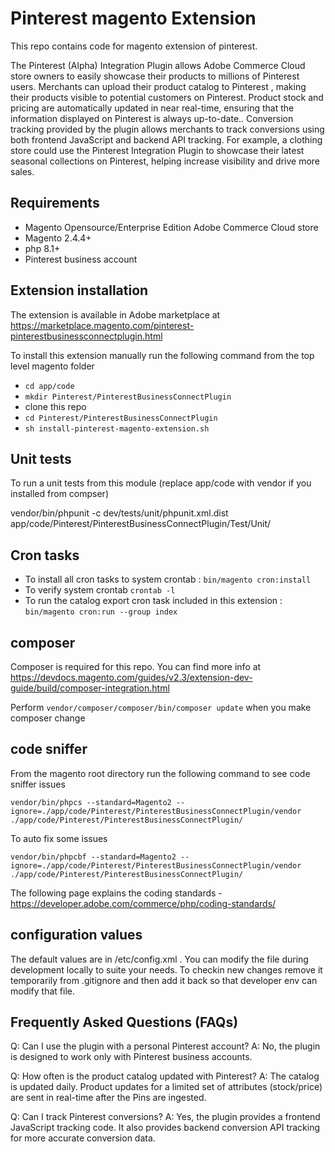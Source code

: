 # Pinterest magento Extension

This repo contains code for magento extension of pinterest.

The Pinterest (Alpha) Integration Plugin allows Adobe Commerce Cloud store owners to easily showcase their products to millions of Pinterest users. Merchants can upload their product catalog to Pinterest , making their products visible to potential customers on Pinterest. Product stock and pricing are automatically updated in near real-time, ensuring that the information displayed on Pinterest is always up-to-date.. Conversion tracking provided by the plugin allows merchants to track conversions using both frontend JavaScript and backend API tracking. For example, a clothing store could use the Pinterest Integration Plugin to showcase their latest seasonal collections on Pinterest, helping increase visibility and drive more sales.

## Requirements
 - Magento Opensource/Enterprise Edition Adobe Commerce Cloud store
 - Magento 2.4.4+
 - php 8.1+
 - Pinterest business account


## Extension installation

The extension is available in Adobe marketplace at https://marketplace.magento.com/pinterest-pinterestbusinessconnectplugin.html

To install this extension manually run the following command from the top level magento folder

- `cd app/code`
- `mkdir Pinterest/PinterestBusinessConnectPlugin`
- clone this repo
- `cd Pinterest/PinterestBusinessConnectPlugin`
- `sh install-pinterest-magento-extension.sh`

## Unit tests

To run a unit tests from this module (replace app/code with vendor if you installed from compser)

vendor/bin/phpunit -c dev/tests/unit/phpunit.xml.dist app/code/Pinterest/PinterestBusinessConnectPlugin/Test/Unit/

## Cron tasks

- To install all cron tasks to system crontab : `bin/magento cron:install`
- To verify system crontab `crontab -l`
- To run the catalog export cron task included in this extension : `bin/magento cron:run --group index`

## composer

Composer is required for this repo. You can find more info at https://devdocs.magento.com/guides/v2.3/extension-dev-guide/build/composer-integration.html

Perform `vendor/composer/composer/bin/composer update` when you make composer change

## code sniffer

From the magento root directory run the following command to see code sniffer issues

`vendor/bin/phpcs --standard=Magento2 --ignore=./app/code/Pinterest/PinterestBusinessConnectPlugin/vendor ./app/code/Pinterest/PinterestBusinessConnectPlugin/`

To auto fix some issues

`vendor/bin/phpcbf --standard=Magento2 --ignore=./app/code/Pinterest/PinterestBusinessConnectPlugin/vendor ./app/code/Pinterest/PinterestBusinessConnectPlugin/`

The following page explains the coding standards - https://developer.adobe.com/commerce/php/coding-standards/

## configuration values

The default values are in /etc/config.xml . You can modify the file during development locally to suite your needs. To checkin new changes remove it temporarily from .gitignore and then add it back so that developer env can modify that file.

## Frequently Asked Questions (FAQs)
Q: Can I use the plugin with a personal Pinterest account?
A: No, the plugin is designed to work only with Pinterest business accounts.

Q: How often is the product catalog updated with Pinterest?
A: The catalog is updated daily. Product updates for a limited set of attributes (stock/price) are sent in real-time after the Pins are ingested.

Q: Can I track Pinterest conversions?
A: Yes, the plugin provides a frontend JavaScript tracking code. It also provides backend conversion API tracking for more accurate conversion data.
